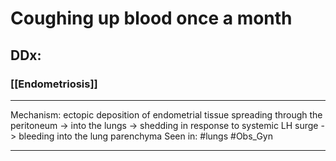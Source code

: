 # Coughing up blood once a month
## DDx:
### [[Endometriosis]]

---
Mechanism: ectopic deposition of endometrial tissue spreading through the peritoneum -> into the lungs -> shedding in response to systemic LH surge -> bleeding into the lung parenchyma 
Seen in: #lungs #Obs_Gyn 

---
